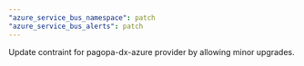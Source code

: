 ```yaml
---
"azure_service_bus_namespace": patch
"azure_service_bus_alerts": patch
---
```


Update contraint for pagopa-dx-azure provider by allowing minor upgrades.

